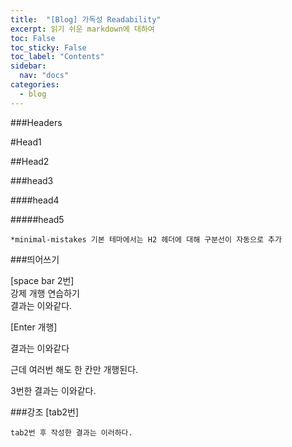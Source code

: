 ```yaml
---
title:  "[Blog] 가독성 Readability"
excerpt: 읽기 쉬운 markdown에 대하여
toc: False
toc_sticky: False
toc_label: "Contents"
sidebar:
  nav: "docs"
categories:
  - blog
---
```


###Headers

#Head1

##Head2

###head3

####head4

#####head5

    *minimal-mistakes 기본 테마에서는 H2 헤더에 대해 구분선이 자동으로 추가


###띄어쓰기

[space bar 2번]  
강제 개행 연습하기  
결과는 이와같다.
  
[Enter 개행]

결과는 이와같다

근데 여러번 해도 한 칸만 개행된다.



3번한 결과는 이와같다.

###강조
[tab2번]

    tab2번 후 작성한 결과는 이러하다.
